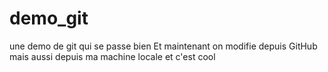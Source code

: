 # demo_git
une demo de git qui se passe bien
Et maintenant on modifie depuis GitHub
mais aussi depuis ma machine locale et c'est cool

